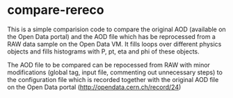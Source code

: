 # compare-rereco

This is a simple comparision code to compare the original AOD (available on the Open Data portal) and the AOD file which has be reprocessed from a RAW data sample on the Open Data VM. It fills loops over different physics objects and fills histograms with P, pt, eta and phi of these objects.

The AOD file to be compared can be repocessed from RAW with minor modifications (global tag, input file, commenting out unnecessary steps) to the configuration file which is recorded together with the original AOD file on the Open Data portal (http://opendata.cern.ch/record/24)


